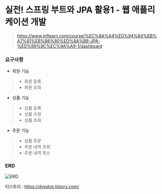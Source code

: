 # 실전! 스프링 부트와 JPA 활용1 - 웹 애플리케이션 개발
> https://www.inflearn.com/course/%EC%8A%A4%ED%94%84%EB%A7%81%EB%B6%80%ED%8A%B8-JPA-%ED%99%9C%EC%9A%A9-1/dashboard

### 요구사항
+ 회원 기능 
> + 회원 등록
> + 회원 조회
+ 상품 기능
> + 상품 등록 
> + 상품 수정
> + 상품 조회
+ 주문 기능 
> + 상품 주문
> + 주문 내역 조회
> + 주문 내역 취소

### ERD
![ERD](https://user-images.githubusercontent.com/79449735/145665866-c1f17131-377e-428b-af7e-5fa093ed0ca3.png)

티스토리 : https://dvpdvp.tistory.com/
